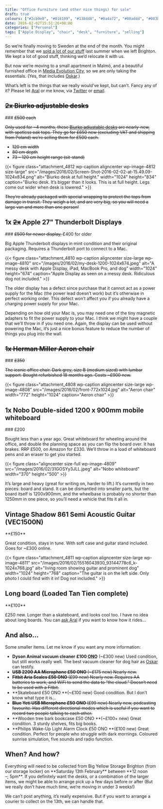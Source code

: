 ```yaml
---
title: "Office Furniture (and other nice things) for sale"
draft: true
colours: ["#2cb9e0", "#016199", "#138dd8", "#0a4a72", "#00addd", "#083b5b", "#3acaea"]
date: 2016-02-02T15:51:26+00:00
categories: ["Personal"]
tags: ["Apple Display", "chair", "desk", "furniture", "selling"]
---
```


So we’re finally moving to Sweden at the end of the month. You might remember that we [sold a lot of our stuff](http://laurakalbag.wpengine.com/book-bundles/) last summer when we left Brighton. We kept a lot of good stuff, thinking we’d relocate it with us.

But now we’re moving to a small apartment in Malmö, and a beautiful furnished office in [Media Evolution City](http://www.mediaevolutioncity.se), so we are only taking the essentials. (Yes, that includes [Oskar](http://twitter.com/gigapup).)

What’s left is the things that we really would’ve kept, but can’t. Fancy any of it? Please let [Aral](http://twitter.com/aral) or me know, via [Twitter](http://twitter.com/laurakalbag) or [email](mailto:hello@ind.ie).

<h2 id="desks"><del>2x Biurko adjustable desks</del></h2>
### <del>£500 each</del>

<del>Only used for ~4 months, these [Biurko adjustable desks](http://biurkobiurko.com) are nearly-new, with spotless oak tops. They go for £650 new (excluding VAT and shipping from Poland) we’re selling them for £500 each.</del>

* <del>120 cm width</del>
* <del>80 cm depth</del>
* <del>73 – 120 cm height range (sit-stand)</del>

{{< figure class="attachment_4812 wp-caption aligncenter wp-image-4812 size-large" src="/images/2016/02/Screen-Shot-2016-02-02-at-15.49.09-1024x834.png" alt="Biurko desk at full height." width="1024" height="834" caption="Biurko desk. It’s bigger than it looks. This is at full height. Legs come out wider when desk is lowered." >}}

<del>They’re already packaged with special wrapping to protect the tops from damage in transit. They weigh a lot, and are very big, so you will need a large van and more than one person!</del>

<h2 id="apple-displays">1x <del>2x</del> Apple 27" Thunderbolt Display<del>s</del></h2>
### <del>£500 for newer display, </del>£400 for older

Big Apple Thunderbolt displays in mint condition and their original packaging. Requires a Thunderbolt port to connect to a Mac.

{{< figure class="attachment_4810 wp-caption aligncenter size-large wp-image-4810" src="/images/2016/02/my-desk-1200-1024x674.jpeg" alt="A messy desk with Apple Display, iPad, MacBook Pro, and dog" width="1024" height="674" caption="Apple Display as seen on a messy desk. Ridiculous dog not included." >}}

The older display has a defect since purchase that it cannot act as a power supply for the Mac (the power lead doesn’t work) but it’s otherwise in perfect working order. This defect won’t affect you if you already have a charging power supply for your Mac.

Depending on how old your Mac is, you may need one of the tiny magnetic adapters to fit the power supply to your Mac. I think we might have a couple that we’ll throw in if you need one. Again, the display can be used without powering the Mac, it’s just a nice bonus feature to reduce the number of things you plug into the wall.

<h2 id="aeron-chair"><del>1x Herman Miller Aeron chair</del></h2>
### <del>£350</del>

<del>The iconic office chair. Dark grey, size B (medium sized) with lumbar support. Bought refurbished 18 months ago. Costs ~£900 new.</del>

{{< figure class="attachment_4808 wp-caption aligncenter size-large wp-image-4808" src="/images/2016/02/front-772x1024.jpg" alt="Aeron chair" width="772" height="1024" caption="Aeron chair" >}}

<h2 id="whiteboard">1x Nobo Double-sided 1200 x 900mm mobile whiteboard</h2>
### £200

Bought less than a year ago. Great whiteboard for wheeling around the office, and double the planning space as you can flip the board over. It has brakes. RRP £500, on Amazon for £330. We’ll throw in a load of whiteboard pens and an eraser to get you started.

{{< figure class="aligncenter size-full wp-image-4809" src="/images/2016/02/31GOSYy3JLL.jpeg" alt="Nobo whiteboard" width="370" height="500" >}}


It’s large and heavy (great for writing on, harder to lift.) It’s currently in two pieces: board and stand. It can be dismantled into smaller parts, but the board itself is 1200x900mm, and the wheelbase is probably no shorter than 1250mm in one piece, so you’ll need a vehicle that fits it all in.

<h2 id="guitar">Vintage Shadow 861 Semi Acoustic Guitar (VEC1500N)</h2>
**£150**

Great condition, stays in tune. With soft case and guitar stand included. Goes for ~£300 online.

{{< figure class="attachment_4811 wp-caption aligncenter size-large wp-image-4811" src="/images/2016/02/15516043930_93144778c6_k-1024x768.jpg" alt="living room showing guitar and prominent dog" width="1024" height="768" caption="The guitar is on the left side. Only photo I could find with it in! Dog not included." >}}

<h2 id="long-board">Long board (Loaded Tan Tien complete)</h2>
**£100**

£250 new. Longer than a skateboard, and looks cool too. I have no idea about long boards. You can [ask Aral](http://twitter.com/aral) if you want to know how it rides…

<h2 id="and-also">And also…</h2>
Some smaller items. Let me know if you want any more information:

* **Dyson Animal vacuum cleaner** **£100 <abbr title="Or nearest offer">ONO</abbr>** (~£300 new) Used condition, but still works really well. The best vacuum cleaner for dog hair as [Oskar](http://twitter.com/gigapup) can testify.
* **<del>USB 2200 AA Microphone £50 ONO </del>**<del>(~£175 new) Nearly new.</del>
* **<del>Fitbit Aria Scales £50 ONO </del>**<del>(£99 new) Nearly new. Requires AA batteries to work, and WiFi to send the data to “the cloud.” Doesn’t need to be used with a Fitbit.</del>
* **Skateboard £50 ONO **(~£100 new) Good condition. But I don’t know what type it is…
* **<del>Blue Yeti USB Microphone £50 ONO </del>**<del>(£99 new) Nearly new, podcasting favourite. Has different directional modes which is useful if you want to record two people talking to each other.</del>
* **Wooden tree bark bookcase £50 ONO **(~£100+ new) Great condition. 3 sturdy shelves, fits big books.
* **Philips Wake-Up Light Alarm Clock £50 ONO **(£100 new) Great condition. Perfect for people who struggle with dark mornings. Coloured sunrise simulation, five sounds and radio function.

<h2 id="when-and-how">When? And how?</h2>
Everything will need to be collected from Big Yellow Storage Brighton (from our storage locker) on **Saturday 13th February** between **12 noon –; 5pm**. If you definitely want the desks, or a combination of the larger items, we might be able to arrange pick up a few days before or after (But we really don’t have much time, we’re moving in under 3 weeks!)

We can’t post anything, it’s really expensive. But if you want to arrange a courier to collect on the 13th, we can handle that.

	